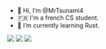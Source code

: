 - 👋 Hi, I’m @MrTsunami4
- 🇫🇷 I'm a french CS student.
- 🦀  I’m currently learning Rust.

![](https://img.shields.io/badge/Os-Linux-informational?style=for-the-badge&logo=linux&logoColor=white&color=2bbc8a)
![](https://img.shields.io/badge/Code-Rust-informational?style=for-the-badge&logo=rust&logoColor=white&color=b65910)
![](https://img.shields.io/badge/Code-Haskell-informational?style=for-the-badge&logo=rust&logoColor=white&color=b65910)
